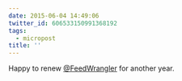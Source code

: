 ```yaml
---
date: 2015-06-04 14:49:06
twitter_id: 606533150991368192
tags:
  - micropost
title: ''
---
```


Happy to renew [@FeedWrangler](https://twitter.com/FeedWrangler) for another year.
